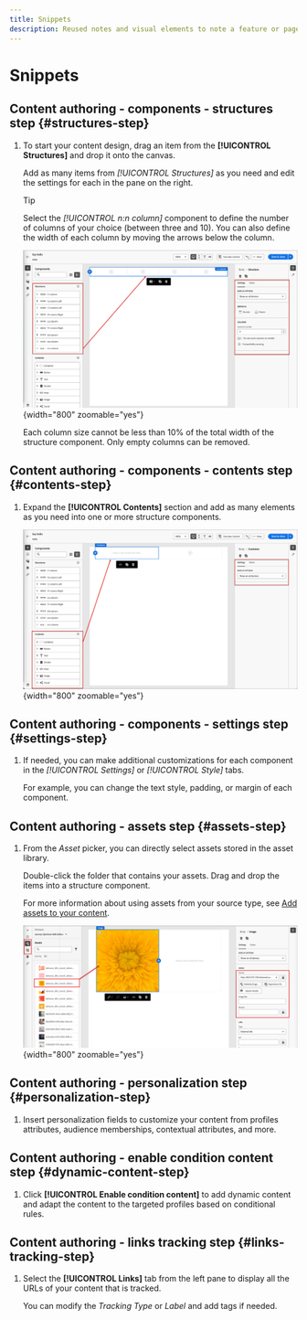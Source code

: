 ```yaml
---
title: Snippets
description: Reused notes and visual elements to note a feature or page applying to a specific edition
---
```

# Snippets

<!-- Content authoring steps for reuse -->

## Content authoring - components - structures step {#structures-step}

1. To start your content design, drag an item from the **[!UICONTROL Structures]** and drop it onto the canvas.

   Add as many items from _[!UICONTROL Structures]_ as you need and edit the settings for each in the pane on the right.

   >[!TIP]
   >
   >Select the _[!UICONTROL n:n column]_ component to define the number of columns of your choice (between three and 10). You can also define the width of each column by moving the arrows below the column.

   ![Drag a structure onto the canvas and adjust the settings](../assets/content-design-shared/content-design-add-structure.png){width="800" zoomable="yes"}

   Each column size cannot be less than 10% of the total width of the structure component. Only empty columns can be removed.

## Content authoring - components - contents step {#contents-step}

1. Expand the **[!UICONTROL Contents]** section and add as many elements as you need into one or more structure components.

   ![Drag a content element onto the canvas and adjust the settings](../assets/content-design-shared/content-design-add-content.png){width="800" zoomable="yes"}
   <!--
   reference to the contents elements--->

## Content authoring - components - settings step {#settings-step}

1. If needed, you can make additional customizations for each component in the _[!UICONTROL Settings]_ or _[!UICONTROL Style]_ tabs.

   For example, you can change the text style, padding, or margin of each component.

## Content authoring - assets step {#assets-step}

1. From the _Asset_ picker, you can directly select assets stored in the asset library.

   Double-click the folder that contains your assets. Drag and drop the items into a structure component.

   For more information about using assets from your source type, see [Add assets to your content](../user/content/assets-overview.md#use-assets-for-content-authoring).

   ![Drag a Marketo Engage asset onto the canvas and adjust the settings](../assets/content-design-shared/content-design-add-asset.png){width="800" zoomable="yes"}

## Content authoring - personalization step {#personalization-step}

1. Insert personalization fields to customize your content from profiles attributes, audience memberships, contextual attributes, and more.

## Content authoring - enable condition content step {#dynamic-content-step}

1. Click **[!UICONTROL Enable condition content]** to add dynamic content and adapt the content to the targeted profiles based on conditional rules.

## Content authoring - links tracking step {#links-tracking-step}

1. Select the **[!UICONTROL Links]** tab from the left pane to display all the URLs of your content that is tracked.

   You can modify the _Tracking Type_ or _Label_ and add tags if needed.
